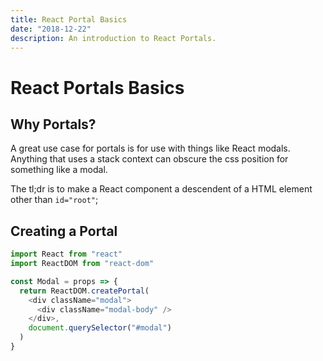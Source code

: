 ```yaml
---
title: React Portal Basics
date: "2018-12-22"
description: An introduction to React Portals.
---
```


# React Portals Basics

## Why Portals?

A great use case for portals is for use with things like React modals. Anything that uses a stack context can obscure the css position for something like a modal.

The tl;dr is to make a React component a descendent of a HTML element other than `id="root"`;

## Creating a Portal

```javascript
import React from "react"
import ReactDOM from "react-dom"

const Modal = props => {
  return ReactDOM.createPortal(
    <div className="modal">
      <div className="modal-body" />
    </div>,
    document.querySelector("#modal")
  )
}
```

